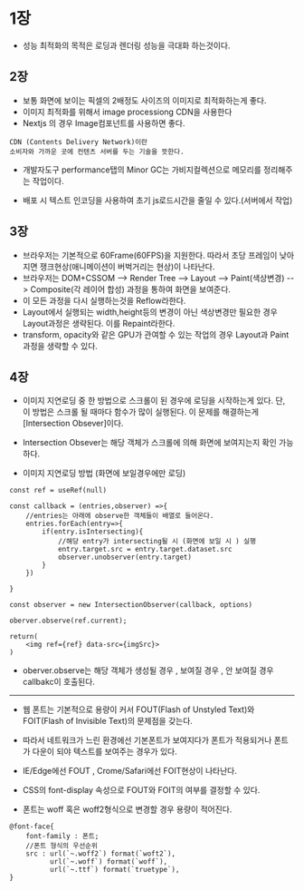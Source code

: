 # **1장**

- 성능 최적화의 목적은 로딩과 렌더링 성능을 극대화 하는것이다.

## **2장**

- 보통 화면에 보이는 픽셀의 2배정도 사이즈의 이미지로 최적화하는게 좋다.
- 이미지 최적화를 위해서 image processiong CDN을 사용한다
- Nextjs 의 경우 Image컴포넌트를 사용하면 좋다.

```
CDN (Contents Delivery Network)이란
소비자와 가까운 곳에 컨텐츠 서버를 두는 기술을 뜻한다.
```

- 개발자도구 performance탭의 Minor GC는 가비지컬렉션으로 메모리를 정리해주는 작업이다.

- 배포 시 텍스트 인코딩을 사용하여 초기 js로드시간을 줄일 수 있다.(서버에서 작업)

## **3장**

- 브라우저는 기본적으로 60Frame(60FPS)을 지원한다. 따라서 초당 프레임이 낮아지면 쟁크현상(애니메이션이 버벅거리는 현상)이 나타난다.
- 브라우저는 DOM+CSSOM --> Render Tree --> Layout --> Paint(색상변경) --> Composite(각 레이어 합성) 과정을 통하여 화면을 보여준다.
- 이 모든 과정을 다시 실행하는것을 Reflow라한다.
- Layout에서 실행되는 width,height등의 변경이 아닌 색상변경만 필요한 경우 Layout과정은 생략된다. 이를 Repaint라한다.
- transform, opacity와 같은 GPU가 관여할 수 있는 작업의 경우 Layout과 Paint과정을 생략할 수 있다.

## **4장**

- 이미지 지연로딩 중 한 방법으로 스크롤이 된 경우에 로딩을 시작하는게 있다. 단, 이 방법은 스크롤 될 때마다 함수가 많이 실행된다. 이 문제를 해결하는게 [Intersection Obsever]이다.
- Intersection Obsever는 해당 객체가 스크롤에 의해 화면에 보여지는지 확인 가능하다.

- 이미지 지연로딩 방법 (화면에 보일경우에만 로딩)

```
const ref = useRef(null)

const callback = (entries,observer) =>{
    //entries는 아래에 observe한 객체들이 배열로 들어온다.
    entries.forEach(entry=>{
        if(entry.isIntersecting){
            //해당 entry가 intersecting될 시 (화면에 보일 시 ) 실행
            entry.target.src = entry.target.dataset.src
            observer.unobserver(entry.target)
        }
    })

}

const observer = new IntersectionObserver(callback, options)

oberver.observe(ref.current);

return(
    <img ref={ref} data-src={imgSrc}>
)
```

- oberver.observe는 해당 객체가 생성될 경우 , 보여질 경우 , 안 보여질 경우 callbakc이 호출된다.

---

- 웹 폰트는 기본적으로 용량이 커서 FOUT(Flash of Unstyled Text)와 FOIT(Flash of Invisible Text)의 문제점을 갖는다.
- 따라서 네트워크가 느린 환경에선 기본폰트가 보여지다가 폰트가 적용되거나 폰트가 다운이 되야 텍스트를 보여주는 경우가 있다.
- IE/Edge에선 FOUT , Crome/Safari에선 FOIT현상이 나타난다.
- CSS의 font-display 속성으로 FOUT와 FOIT의 여부를 결정할 수 있다.

- 폰트는 woff 혹은 woff2형식으로 변경할 경우 용량이 적어진다.

```
@font-face{
    font-family : 폰트;
    //폰트 형식의 우선순위
    src : url(`~.woff2`) format(`woft2`),
          url(`~.woff`) format(`woff`),
          url(`~.ttf`) format(`truetype`),
}
```
